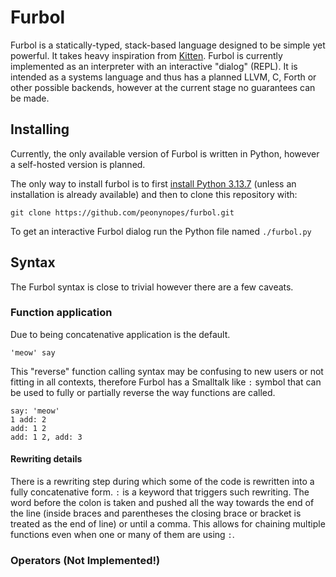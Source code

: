 # Furbol
Furbol is a statically-typed, stack-based
language designed to be simple yet powerful. It takes
heavy inspiration from [Kitten](https://kittenlang.org/).
Furbol is currently implemented as an interpreter with
an interactive "dialog" (REPL). It is intended as a
systems language and thus has a planned LLVM, C, Forth
or other possible backends, however at the current stage
no guarantees can be made.

## Installing
Currently, the only available version of Furbol is
written in Python, however a self-hosted version is
planned.

The only way to install furbol is to first [install
Python 3.13.7](https://python.org) (unless an
installation is already available) and then to clone
this repository with:

```shell
git clone https://github.com/peonynopes/furbol.git
```
To get an interactive Furbol dialog run the Python file
named `./furbol.py`

## Syntax
The Furbol syntax is close to trivial however there
are a few caveats.

### Function application
Due to being concatenative application is the default.

```fur
'meow' say
```
This "reverse" function calling syntax may be
confusing to new users or not fitting in all contexts,
therefore Furbol has a Smalltalk like `:` symbol that
can be used to fully or partially reverse the way
functions are called.

```fur
say: 'meow'
1 add: 2
add: 1 2
add: 1 2, add: 3 
```

#### Rewriting details
There is a rewriting step during which some of the code
is rewritten into a fully concatenative form.
`:` is a keyword that triggers such rewriting. The word
before the colon is taken and pushed all the way towards
the end of the line (inside braces and parentheses the
closing brace or bracket is treated as the end of line)
or until a comma. This allows for chaining multiple
functions even when one or many of them are using `:`.

### Operators (Not Implemented!)
